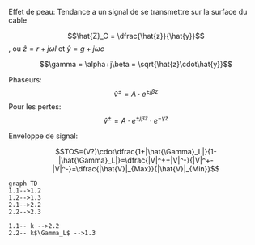 Effet de peau: Tendance a un signal de se transmettre sur la surface du cable

$$\hat{Z}_C = \dfrac{\hat{z}}{\hat{y}}$$, ou $\hat{z} = r+j\omega l$ et $\hat{y} = g+j\omega c$

$$\gamma =  \alpha+j\beta = \sqrt{\hat{z}\cdot\hat{y}}$$

Phaseurs:
$$\hat{v}^{\pm}=A\cdot e^{\pm j \beta z}$$
Pour les pertes:
$$\hat{v}^{\pm}=A\cdot e^{\pm j \beta z}\cdot e^{-\gamma z}$$



Enveloppe de signal:




$$TOS=(V?)\cdot\dfrac{1+|\hat{\Gamma}_L|}{1-|\hat{\Gamma}_L|}=\dfrac{|V|^++|V|^-}{|V|^+-|V|^-}=\dfrac{|\hat{V}|_{Max}}{|\hat{V}|_{Min}}$$







```mermaid
graph TD
1.1-->1.2
1.2-->1.3
2.1-->2.2
2.2-->2.3

1.1-- k -->2.2
2.2-- k$\Gamma_L$ -->1.3
```


